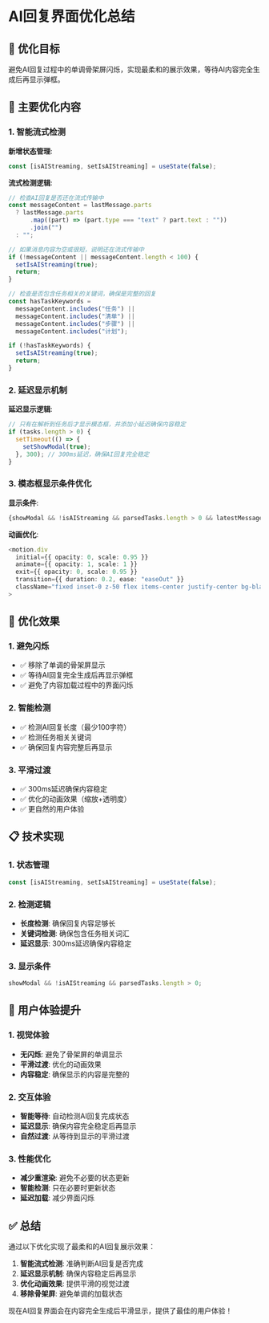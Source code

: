 # AI回复界面优化总结

## 🎯 优化目标

避免AI回复过程中的单调骨架屏闪烁，实现最柔和的展示效果，等待AI内容完全生成后再显示弹框。

## 🔧 主要优化内容

### 1. 智能流式检测

**新增状态管理**:

```typescript
const [isAIStreaming, setIsAIStreaming] = useState(false);
```

**流式检测逻辑**:

```typescript
// 检查AI回复是否还在流式传输中
const messageContent = lastMessage.parts
  ? lastMessage.parts
      .map((part) => (part.type === "text" ? part.text : ""))
      .join("")
  : "";

// 如果消息内容为空或很短，说明还在流式传输中
if (!messageContent || messageContent.length < 100) {
  setIsAIStreaming(true);
  return;
}

// 检查是否包含任务相关的关键词，确保是完整的回复
const hasTaskKeywords =
  messageContent.includes("任务") ||
  messageContent.includes("清单") ||
  messageContent.includes("步骤") ||
  messageContent.includes("计划");

if (!hasTaskKeywords) {
  setIsAIStreaming(true);
  return;
}
```

### 2. 延迟显示机制

**延迟显示逻辑**:

```typescript
// 只有在解析到任务后才显示模态框，并添加小延迟确保内容稳定
if (tasks.length > 0) {
  setTimeout(() => {
    setShowModal(true);
  }, 300); // 300ms延迟，确保AI回复完全稳定
}
```

### 3. 模态框显示条件优化

**显示条件**:

```typescript
{showModal && !isAIStreaming && parsedTasks.length > 0 && latestMessage && latestMessage.role === "assistant" && (
```

**动画优化**:

```typescript
<motion.div
  initial={{ opacity: 0, scale: 0.95 }}
  animate={{ opacity: 1, scale: 1 }}
  exit={{ opacity: 0, scale: 0.95 }}
  transition={{ duration: 0.2, ease: "easeOut" }}
  className="fixed inset-0 z-50 flex items-center justify-center bg-black/50 p-4 backdrop-blur-sm"
>
```

## 🚀 优化效果

### 1. 避免闪烁

- ✅ 移除了单调的骨架屏显示
- ✅ 等待AI回复完全生成后再显示弹框
- ✅ 避免了内容加载过程中的界面闪烁

### 2. 智能检测

- ✅ 检测AI回复长度（最少100字符）
- ✅ 检测任务相关关键词
- ✅ 确保回复内容完整后再显示

### 3. 平滑过渡

- ✅ 300ms延迟确保内容稳定
- ✅ 优化的动画效果（缩放+透明度）
- ✅ 更自然的用户体验

## 📋 技术实现

### 1. 状态管理

```typescript
const [isAIStreaming, setIsAIStreaming] = useState(false);
```

### 2. 检测逻辑

- **长度检测**: 确保回复内容足够长
- **关键词检测**: 确保包含任务相关词汇
- **延迟显示**: 300ms延迟确保内容稳定

### 3. 显示条件

```typescript
showModal && !isAIStreaming && parsedTasks.length > 0;
```

## 🎨 用户体验提升

### 1. 视觉体验

- **无闪烁**: 避免了骨架屏的单调显示
- **平滑过渡**: 优化的动画效果
- **内容稳定**: 确保显示的内容是完整的

### 2. 交互体验

- **智能等待**: 自动检测AI回复完成状态
- **延迟显示**: 确保内容完全稳定后再显示
- **自然过渡**: 从等待到显示的平滑过渡

### 3. 性能优化

- **减少重渲染**: 避免不必要的状态更新
- **智能检测**: 只在必要时更新状态
- **延迟加载**: 减少界面闪烁

## ✅ 总结

通过以下优化实现了最柔和的AI回复展示效果：

1. **智能流式检测**: 准确判断AI回复是否完成
2. **延迟显示机制**: 确保内容稳定后再显示
3. **优化动画效果**: 提供平滑的视觉过渡
4. **移除骨架屏**: 避免单调的加载状态

现在AI回复界面会在内容完全生成后平滑显示，提供了最佳的用户体验！
